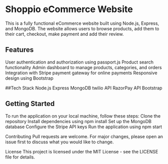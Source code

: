 # Shoppio eCommerce Website
This is a fully functional eCommerce website built using Node.js, Express, and MongoDB. The website allows users to browse products, add them to their cart, checkout, make payment and add their review.

## Features
User authentication and authorization using passport.js
Product search functionality
Admin dashboard to manage products, categories, and orders
Integration with Stripe payment gateway for online payments
Responsive design using Bootstrap

##Tech Stack
Node.js
Express
MongoDB
twilio API
RazorPay API
Bootstrap

## Getting Started
To run the application on your local machine, follow these steps:
Clone the repository
Install dependencies using npm install
Set up the MongoDB database
Configure the Stripe API keys
Run the application using npm start

Contributing
Pull requests are welcome. For major changes, please open an issue first to discuss what you would like to change.

License
This project is licensed under the MIT License - see the LICENSE file for details.
